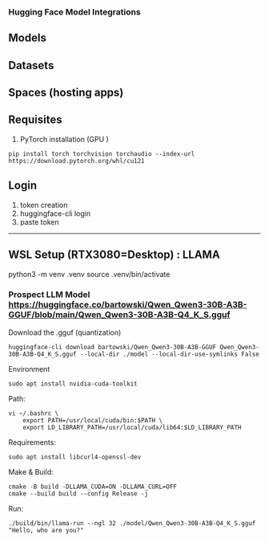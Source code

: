 ### Hugging Face Model Integrations

## Models
## Datasets
## Spaces (hosting apps)

## Requisites
1. PyTorch installation (GPU )
```
pip install torch torchvision torchaudio --index-url https://download.pytorch.org/whl/cu121

```

## Login
1. token creation
1. huggingface-cli login
1. paste token


---
## WSL Setup (RTX3080=Desktop) : LLAMA 
python3 -m venv .venv
source .venv/bin/activate

### Prospect LLM Model https://huggingface.co/bartowski/Qwen_Qwen3-30B-A3B-GGUF/blob/main/Qwen_Qwen3-30B-A3B-Q4_K_S.gguf

Download the .gguf (quantization)
```
huggingface-cli download bartowski/Qwen_Qwen3-30B-A3B-GGUF Qwen_Qwen3-30B-A3B-Q4_K_S.gguf --local-dir ./model --local-dir-use-symlinks False
```

Environment
```
sudo apt install nvidia-cuda-toolkit
```

Path:
```
vi ~/.bashrc \
    export PATH=/usr/local/cuda/bin:$PATH \
    export LD_LIBRARY_PATH=/usr/local/cuda/lib64:$LD_LIBRARY_PATH
```
Requirements:
```
sudo apt install libcurl4-openssl-dev
```

Make & Build:
```
cmake -B build -DLLAMA_CUDA=ON -DLLAMA_CURL=OFF
cmake --build build --config Release -j
```

Run:
```
./build/bin/llama-run --ngl 32 ./model/Qwen_Qwen3-30B-A3B-Q4_K_S.gguf "Hello, who are you?"
```